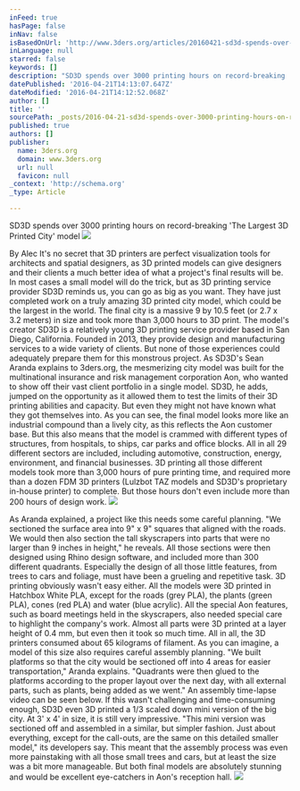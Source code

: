 ```yaml
---
inFeed: true
hasPage: false
inNav: false
isBasedOnUrl: 'http://www.3ders.org/articles/20160421-sd3d-spends-over-3000-printing-hours-on-record-breaking-the-largest-3d-printed-city-model.html'
inLanguage: null
starred: false
keywords: []
description: "SD3D spends over 3000 printing hours on record-breaking 'The Largest 3D Printed City' model "
datePublished: '2016-04-21T14:13:07.647Z'
dateModified: '2016-04-21T14:12:52.068Z'
author: []
title: ''
sourcePath: _posts/2016-04-21-sd3d-spends-over-3000-printing-hours-on-record-breaking-the.md
published: true
authors: []
publisher:
  name: 3ders.org
  domain: www.3ders.org
  url: null
  favicon: null
_context: 'http://schema.org'
_type: Article

---
```

SD3D spends over 3000 printing hours on record-breaking 'The Largest 3D Printed City' model ![](https://the-grid-user-content.s3-us-west-2.amazonaws.com/412ab910-6d73-4bfe-ba3f-f19c948bb5b6.jpg)

By Alec It's no secret that 3D printers are perfect visualization tools for architects and spatial designers, as 3D printed models can give designers and their clients a much better idea of what a project's final results will be. In most cases a small model will do the trick, but as 3D printing service provider SD3D reminds us, you can go as big as you want. They have just completed work on a truly amazing 3D printed city model, which could be the largest in the world. The final city is a massive 9 by 10.5 feet (or 2.7 x 3.2 meters) in size and took more than 3,000 hours to 3D print. The model's creator SD3D is a relatively young 3D printing service provider based in San Diego, California. Founded in 2013, they provide design and manufacturing services to a wide variety of clients. But none of those experiences could adequately prepare them for this monstrous project. As SD3D's Sean Aranda explains to 3ders.org, the mesmerizing city model was built for the multinational insurance and risk management corporation Aon, who wanted to show off their vast client portfolio in a single model. SD3D, he adds, jumped on the opportunity as it allowed them to test the limits of their 3D printing abilities and capacity. But even they might not have known what they got themselves into. As you can see, the final model looks more like an industrial compound than a lively city, as this reflects the Aon customer base. But this also means that the model is crammed with different types of structures, from hospitals, to ships, car parks and office blocks. All in all 29 different sectors are included, including automotive, construction, energy, environment, and financial businesses. 3D printing all those different models took more than 3,000 hours of pure printing time, and required more than a dozen FDM 3D printers (Lulzbot TAZ models and SD3D's proprietary in-house printer) to complete. But those hours don't even include more than 200 hours of design work. ![](https://the-grid-user-content.s3-us-west-2.amazonaws.com/798acfd9-85c6-4b67-a351-46de96d89f0b.jpg)

As Aranda explained, a project like this needs some careful planning. "We sectioned the surface area into 9" x 9" squares that aligned with the roads. We would then also section the tall skyscrapers into parts that were no larger than 9 inches in height," he reveals. All those sections were then designed using Rhino design software, and included more than 300 different quadrants. Especially the design of all those little features, from trees to cars and foliage, must have been a grueling and repetitive task. 3D printing obviously wasn't easy either. All the models were 3D printed in Hatchbox White PLA, except for the roads (grey PLA), the plants (green PLA), cones (red PLA) and water (blue acrylic). All the special Aon features, such as board meetings held in the skyscrapers, also needed special care to highlight the company's work. Almost all parts were 3D printed at a layer height of 0.4 mm, but even then it took so much time. All in all, the 3D printers consumed about 65 kilograms of filament. As you can imagine, a model of this size also requires careful assembly planning. "We built platforms so that the city would be sectioned off into 4 areas for easier transportation," Aranda explains. "Quadrants were then glued to the platforms according to the proper layout over the next day, with all external parts, such as plants, being added as we went." An assembly time-lapse video can be seen below. If this wasn't challenging and time-consuming enough, SD3D even 3D printed a 1/3 scaled down mini version of the big city. At 3' x 4' in size, it is still very impressive. "This mini version was sectioned off and assembled in a similar, but simpler fashion. Just about everything, except for the call-outs, are the same on this detailed smaller model," its developers say. This meant that the assembly process was even more painstaking with all those small trees and cars, but at least the size was a bit more manageable. But both final models are absolutely stunning and would be excellent eye-catchers in Aon's reception hall.
![](https://the-grid-user-content.s3-us-west-2.amazonaws.com/ee7fe128-041a-4acd-9b76-bfd94beedbc4.jpg)